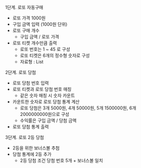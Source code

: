1단계. 로또 자동구매
- 로또 가격 1000원
- 구입 금액 입력 (1000원 단위)
- 로또 구매 개수
  - 구입 금액 / 로또 가격
- 로또 티켓 개수만큼 출력
  - 로또 번호는 1 ~ 45 로 구성
  - 로또 티켓은 6개의 정수형 숫자로 구성
  - 자료형 : List<int> 

2단계. 로또 당첨
- 로또 당첨 번호 입력
- 로또 티켓과 로또 당첨 번호 매칭
  - 같은 숫자 매칭 시 숫자 카운트
- 카운트한 숫자로 로또 당첨 통계 계산
  - 로또 당첨은 3개 5000원, 4개 50000원, 5개 1500000원, 6개 2000000000원으로 구성
  - 수익률은 구입 금액 / 당첨 금액
- 로또 당첨 통계 출력

3단계. 로또 2등 당첨
- 2등을 위한 보너스볼 추첨
- 당첨 통계에 2등 추가
  - 2등 당첨 조건 당첨 번호 5개 + 보너스볼 일치
